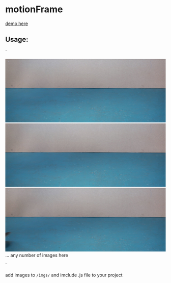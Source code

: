 # motionFrame

[demo here](http://benbyford.com/experiments/tiltmotion/)


Usage:
---------------------


`<div class="motion-container">
  <img class="holder" src="imgs/1.jpg" />
  <img src="imgs/1.jpg" />
  <img src="imgs/2.jpg" />
  ... any number of images here
</div>`

add images to `/imgs/` and imclude .js file to your project
